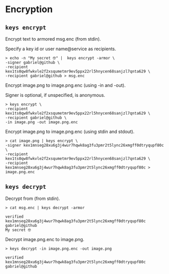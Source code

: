 # Encryption

## `keys encrypt`

Encrypt text to armored msg.enc (from stdin).

Specify a key id or user name@service as recipients.

```shell
> echo -n "My secret 🤓" |  keys encrypt -armor \
-signer gabriel@github \
-recipient kex1ts0qw8fwkvle2f2xsqumetmr9ev5ppx22rl5hnycen68sanjzl7qnta629 \
-recipient gabriel@github > msg.enc
```

Encrypt image.png to image.png.enc (using -in and -out).

Signer is optional, if unspecified, is anonymous.

```shell
> keys encrypt \
-recipient kex1ts0qw8fwkvle2f2xsqumetmr9ev5ppx22rl5hnycen68sanjzl7qnta629 \
-recipient gabriel@github \
-in image.png -out image.png.enc
```

Encrypt image.png to image.png.enc (using stdin and stdout).

```shell
> cat image.png | keys encrypt \
-signer kex1mnseg28xu6g3j4wur7hqwk8ag3fu3pmr2t5lync26xmgff0dtryqupf80c \
-recipient kex1ts0qw8fwkvle2f2xsqumetmr9ev5ppx22rl5hnycen68sanjzl7qnta629 \
-recipient kex1mnseg28xu6g3j4wur7hqwk8ag3fu3pmr2t5lync26xmgff0dtryqupf80c > image.png.enc
```

## `keys decrypt`

Decrypt from (from stdin).

```shell
> cat msg.enc | keys decrypt -armor

verified kex1mnseg28xu6g3j4wur7hqwk8ag3fu3pmr2t5lync26xmgff0dtryqupf80c gabriel@github
My secret 🤓
```

Decrypt image.png.enc to image.png.

```shell
> keys decrypt -in image.png.enc -out image.png

verified kex1mnseg28xu6g3j4wur7hqwk8ag3fu3pmr2t5lync26xmgff0dtryqupf80c gabriel@github
```

